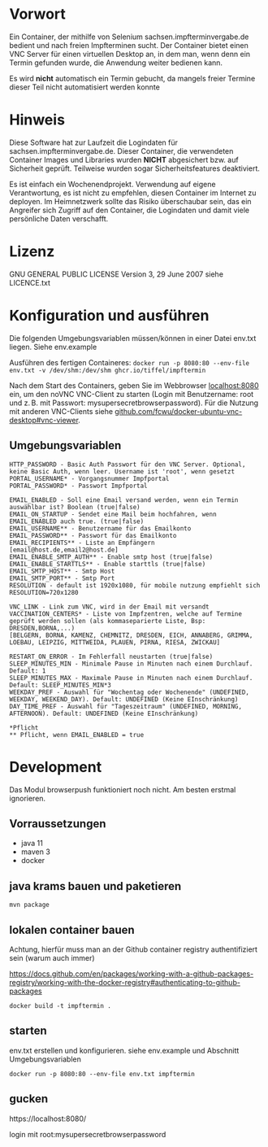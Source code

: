# Vorwort

Ein Container, der mithilfe von Selenium sachsen.impfterminvergabe.de bedient und nach freien Impfterminen sucht. Der
Container bietet einen VNC Server für einen virtuellen Desktop an, in dem man, wenn denn ein Termin gefunden wurde, die
Anwendung weiter bedienen kann.

Es wird **nicht** automatisch ein Termin gebucht, da mangels freier Termine dieser Teil nicht automatisiert werden
konnte

# Hinweis

Diese Software hat zur Laufzeit die Logindaten für sachsen.impfterminvergabe.de. Dieser Container, die verwendeten
Container Images und Libraries wurden
**NICHT** abgesichert bzw. auf Sicherheit geprüft. Teilweise wurden sogar Sicherheitsfeatures deaktiviert.

Es ist einfach ein Wochenendprojekt. Verwendung auf eigene Verantwortung, es ist nicht zu empfehlen, diesen Container im
Internet zu deployen. Im Heimnetzwerk sollte das Risiko überschaubar sein, das ein Angreifer sich Zugriff auf den
Container, die Logindaten und damit viele persönliche Daten verschafft.

# Lizenz

GNU GENERAL PUBLIC LICENSE Version 3, 29 June 2007 siehe LICENCE.txt

# Konfiguration und ausführen

Die folgenden Umgebungsvariablen müssen/können in einer Datei env.txt liegen. Siehe env.example

Ausführen des fertigen Containeres:
```docker run -p 8080:80 --env-file env.txt -v /dev/shm:/dev/shm ghcr.io/tiffel/impftermin```

Nach dem Start des Containers, geben Sie im Webbrowser [localhost:8080](http://localhost:8080) ein, um den noVNC VNC-Client zu starten (Login mit Benutzername: root und z. B. mit Passwort: mysupersecretbrowserpassword). Für die Nutzung mit anderen VNC-Clients siehe [github.com/fcwu/docker-ubuntu-vnc-desktop#vnc-viewer](https://github.com/fcwu/docker-ubuntu-vnc-desktop#vnc-viewer).

## Umgebungsvariablen

```
HTTP_PASSWORD - Basic Auth Passwort für den VNC Server. Optional, keine Basic Auth, wenn leer. Username ist 'root', wenn gesetzt
PORTAL_USERNAME* - Vorgangsnummer Impfportal
PORTAL_PASSWORD* - Passwort Impfportal

EMAIL_ENABLED - Soll eine Email versand werden, wenn ein Termin auswählbar ist? Boolean (true|false)
EMAIL_ON_STARTUP - Sendet eine Mail beim hochfahren, wenn EMAIL_ENABLED auch true. (true|false)
EMAIL_USERNAME** - Benutzername für das Emailkonto
EMAIL_PASSWORD** - Passwort für das Emailkonto
EMAIL_RECIPIENTS** - Liste an Empfängern [email@host.de,email2@host.de]
EMAIL_ENABLE_SMTP_AUTH** - Enable smtp host (true|false)
EMAIL_ENABLE_STARTTLS** - Enable starttls (true|false)
EMAIL_SMTP_HOST** - Smtp Host
EMAIL_SMTP_PORT** - Smtp Port
RESOLUTION - default ist 1920x1080, für mobile nutzung empfiehlt sich RESOLUTION=720x1280

VNC_LINK - Link zum VNC, wird in der Email mit versandt
VACCINATION_CENTERS* - Liste von Impfzentren, welche auf Termine geprüft werden sollen (als kommaseparierte Liste, Bsp: DRESDEN,BORNA,...)
[BELGERN, BORNA, KAMENZ, CHEMNITZ, DRESDEN, EICH, ANNABERG, GRIMMA, LOEBAU, LEIPZIG, MITTWEIDA, PLAUEN, PIRNA, RIESA, ZWICKAU]

RESTART_ON_ERROR - Im Fehlerfall neustarten (true|false)
SLEEP_MINUTES_MIN - Minimale Pause in Minuten nach einem Durchlauf. Default: 1
SLEEP_MINUTES_MAX - Maximale Pause in Minuten nach einem Durchlauf. Default: SLEEP_MINUTES_MIN*3
WEEKDAY_PREF - Auswahl für "Wochentag oder Wochenende" (UNDEFINED, WEEKDAY, WEEKEND_DAY). Default: UNDEFINED (Keine EInschränkung)
DAY_TIME_PREF - Auswahl für "Tageszeitraum" (UNDEFINED, MORNING, AFTERNOON). Default: UNDEFINED (Keine EInschränkung)

*Pflicht
** Pflicht, wenn EMAIL_ENABLED = true
```


# Development

Das Modul browserpush funktioniert noch nicht. Am besten erstmal ignorieren.

## Vorraussetzungen

* java 11
* maven 3
* docker

## java krams bauen und paketieren

```mvn package```

## lokalen container bauen
Achtung, hierfür muss man an der Github container registry authentifiziert sein (warum auch immer)

https://docs.github.com/en/packages/working-with-a-github-packages-registry/working-with-the-docker-registry#authenticating-to-github-packages

```docker build -t impftermin . ```

## starten

env.txt erstellen und konfigurieren. siehe env.example und Abschnitt Umgebungsvariablen

```docker run -p 8080:80 --env-file env.txt impftermin```

## gucken

https://localhost:8080/

login mit root:mysupersecretbrowserpassword
